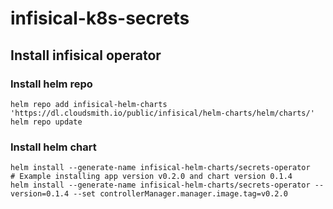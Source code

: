 # infisical-k8s-secrets

## Install infisical operator

### Install helm repo
```
helm repo add infisical-helm-charts 'https://dl.cloudsmith.io/public/infisical/helm-charts/helm/charts/' 
helm repo update
```

### Install helm chart
```
helm install --generate-name infisical-helm-charts/secrets-operator 
# Example installing app version v0.2.0 and chart version 0.1.4
helm install --generate-name infisical-helm-charts/secrets-operator --version=0.1.4 --set controllerManager.manager.image.tag=v0.2.0
```

